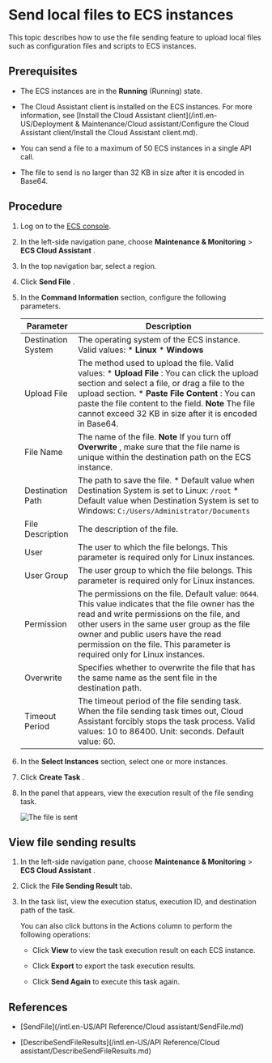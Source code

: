 Send local files to ECS instances 
======================================================

This topic describes how to use the file sending feature to upload local files such as configuration files and scripts to ECS instances.

Prerequisites 
----------------------------------

* The ECS instances are in the **Running** (Running) state.

  

* The Cloud Assistant client is installed on the ECS instances. For more information, see [Install the Cloud Assistant client](/intl.en-US/Deployment & Maintenance/Cloud assistant/Configure the Cloud Assistant client/Install the Cloud Assistant client.md).

  

* You can send a file to a maximum of 50 ECS instances in a single API call.

  

* The file to send is no larger than 32 KB in size after it is encoded in Base64.

  




Procedure 
------------------------------

1. Log on to the [ECS console](https://ecs.console.aliyun.com).

   

2. In the left-side navigation pane, choose **Maintenance \& Monitoring** \> **ECS Cloud Assistant** .

   

3. In the top navigation bar, select a region.

   

4. Click **Send File** .

   

5. In the **Command Information** section, configure the following parameters.

   

   |     Parameter      |                                                                                                                                                                                                         Description                                                                                                                                                                                                          |
   |--------------------|------------------------------------------------------------------------------------------------------------------------------------------------------------------------------------------------------------------------------------------------------------------------------------------------------------------------------------------------------------------------------------------------------------------------------|
   | Destination System | The operating system of the ECS instance. Valid values: * **Linux**   * **Windows**                                                                                                                                                                                                                                       |
   | Upload File        | The method used to upload the file. Valid values: * **Upload File** : You can click the upload section and select a file, or drag a file to the upload section.   * **Paste File Content** : You can paste the file content to the field.    **Note** The file cannot exceed 32 KB in size after it is encoded in Base64. |
   | File Name          | The name of the file. **Note** If you turn off **Overwrite** , make sure that the file name is unique within the destination path on the ECS instance.                                                                                                                                                                                                                                                       |
   | Destination Path   | The path to save the file.  * Default value when Destination System is set to Linux: `/root`   * Default value when Destination System is set to Windows: `C:/Users/Administrator/Documents`                                                                                                                              |
   | File Description   | The description of the file.                                                                                                                                                                                                                                                                                                                                                                                                 |
   | User               | The user to which the file belongs. This parameter is required only for Linux instances.                                                                                                                                                                                                                                                                                                                     |
   | User Group         | The user group to which the file belongs. This parameter is required only for Linux instances.                                                                                                                                                                                                                                                                                                               |
   | Permission         | The permissions on the file. Default value: `0644`. This value indicates that the file owner has the read and write permissions on the file, and other users in the same user group as the file owner and public users have the read permission on the file. This parameter is required only for Linux instances.                                                                            |
   | Overwrite          | Specifies whether to overwrite the file that has the same name as the sent file in the destination path.                                                                                                                                                                                                                                                                                                                     |
   | Timeout Period     | The timeout period of the file sending task. When the file sending task times out, Cloud Assistant forcibly stops the task process. Valid values: 10 to 86400. Unit: seconds. Default value: 60.                                                                                                                                                                                                             |

   

   

6. In the **Select Instances** section, select one or more instances.

   

7. Click **Create Task** .

   

8. In the panel that appears, view the execution result of the file sending task.

   ![The file is sent](https://static-aliyun-doc.oss-accelerate.aliyuncs.com/assets/img/en-US/5690372061/p168938.png)
   




View file sending results 
----------------------------------------------

1. In the left-side navigation pane, choose **Maintenance \& Monitoring** \> **ECS Cloud Assistant** .

   

2. Click the **File Sending Result** tab.

   

3. In the task list, view the execution status, execution ID, and destination path of the task.

   You can also click buttons in the Actions column to perform the following operations:
   * Click **View** to view the task execution result on each ECS instance.

     
   
   * Click **Export** to export the task execution results.

     
   
   * Click **Send Again** to execute this task again.

     
   

   




References 
-------------------------------

* [SendFile](/intl.en-US/API Reference/Cloud assistant/SendFile.md)

  

* [DescribeSendFileResults](/intl.en-US/API Reference/Cloud assistant/DescribeSendFileResults.md)

  



